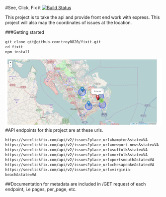 #See, Click, Fix it [![Build Status](https://travis-ci.org/troy0820/fixit.svg)](https://travis-ci.org/troy0820/fixit)

This project is to take the api and provide front end work with express.
This project will also map the coordinates of issues at the location.

###Getting started
```
git clone git@github.com:troy0820/fixit.git
cd fixit
npm install
```
![Map picture](/public/images/map.png)
#API endpoints for this project are at these urls.
```
https://seeclickfix.com/api/v2/issues?place_url=hampton&state=VA
https://seeclickfix.com/api/v2/issues?place_url=newport-news&state=VA
https://seeclickfix.com/api/v2/issues?place_url=suffolk&state=VA
https://seeclickfix.com/api/v2/issues?place_url=norfolk&state=VA
https://seeclickfix.com/api/v2/issues?place_url=portsmouth&state=VA
https://seeclickfix.com/api/v2/issues?place_url=chesapeake&state=VA
https://seeclickfix.com/api/v2/issues?place_url=virginia-beach&state=VA
```
##Documentation for metadata are included in /GET request of each endpoint, i.e pages, per_page, etc.
 
